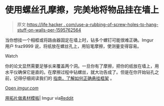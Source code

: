 # 使用螺丝孔摩擦，完美地将物品挂在墙上

> 原文:[https://life hacker . com/use-a-rubbing-of-screw-holes-to-hang-stuff-on-walls-per-1595762564](https://lifehacker.com/use-a-rubbing-of-screw-holes-to-hang-stuff-on-walls-per-1595762564)

当你想挂一个相框或将路由器固定在墙上时，钻多个螺钉可能很难正确。Imgur 用户 fraz9999 说，将纸放在螺丝孔上，用铅笔摩擦，使测量变得容易。

Watch

你的论文显然需要足够长来覆盖两个洞。一旦你有了摩擦，把你的纸放在墙上，用水平仪确保它是直的。在摩擦过程中钻螺丝，就大功告成了。但是在你开始钻孔之前，记得仔细阅读我们的 [指南，了解如何正确悬挂框架](https://lifehacker.com/how-to-hang-pictures-without-destroying-your-walls-5829198) 。

[Open *imgur.com*](http://imgur.com/a/B7rL1/embed)

[用拓片做素材模板](http://imgur.com/a/B7rL1)| Imgur via[Reddit](http://www.reddit.com/r/lifehacks/comments/28zzmj/lifehack_use_a_rubbing_to_make_a_template_for/)